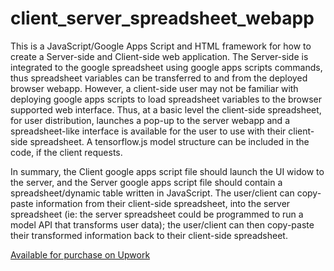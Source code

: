 # client_server_spreadsheet_webapp

This is a JavaScript/Google Apps Script and HTML framework for how to create a Server-side and Client-side web application. The Server-side is integrated to the google spreadsheet using google apps scripts commands, thus spreadsheet variables can be transferred to and from the deployed browser webapp. However, a client-side user may not be familiar with deploying google apps scripts to load spreadsheet variables to the browser supported web interface. Thus, at a basic level the client-side spreadsheet, for user distribution, launches a pop-up to the server webapp and a spreadsheet-like interface is available for the user to use with their client-side spreadsheet. A tensorflow.js model structure can be included in the code, if the client requests.

In summary, the Client google apps script file should launch the UI widow to the server, and the Server google apps script file should contain a spreadsheet/dynamic table written in JavaScript. The user/client can copy-paste information from their client-side spreadsheet, into the server spreadsheet (ie: the server spreadsheet could be programmed to run a model API that transforms user data); the user/client can then copy-paste their transformed information back to their client-side spreadsheet.

[Available for purchase on Upwork](https://www.upwork.com/services/product/development-it-client-server-spreadsheet-google-apps-script-code-1740063136644558848)
